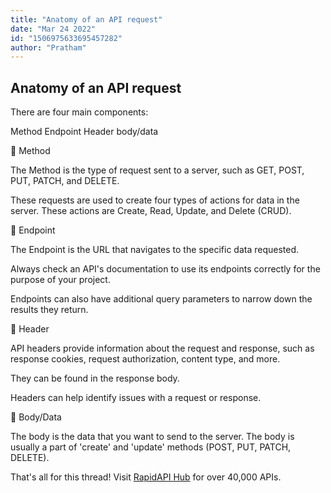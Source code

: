 ```yaml
---
title: "Anatomy of an API request"
date: "Mar 24 2022"
id: "1506975633695457282"
author: "Pratham"
---
```


## Anatomy of an API request

<Tweet>

There are four main components:

Method
Endpoint
Header
body/data

</Tweet>

<Tweet>

📌 Method

The Method is the type of request sent to a server, such as GET, POST, PUT, PATCH, and DELETE.

These requests are used to create four types of actions for data in the server. These actions are Create, Read, Update, and Delete (CRUD).

</Tweet>

<Tweet>

📌 Endpoint

The Endpoint is the URL that navigates to the specific data requested. 

Always check an API's documentation to use its endpoints correctly for the purpose of your project.

Endpoints can also have additional query parameters to narrow down the results they return. 

</Tweet>

<Tweet>

📌 Header

API headers provide information about the request and response, such as response cookies, request authorization, content type, and more. 

They can be found in the response body.

Headers can help identify issues with a request or response.

</Tweet>

<Tweet>

📌 Body/Data

The body is the data that you want to send to the server. The body is usually a part of 'create' and 'update' methods (POST, PUT, PATCH, DELETE).

</Tweet>

<Tweet>

That's all for this thread! Visit [RapidAPI Hub](https://rapidapi.com/hub?utm_source=threads&utm_medium=DevRel&utm_campaign=DevRel) for over 40,000 APIs. 

</Tweet>
